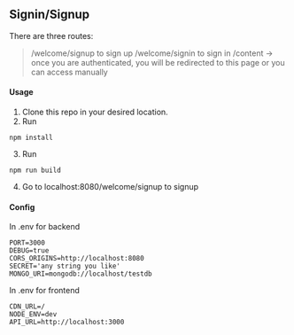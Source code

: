 ## Signin/Signup
There are three routes:
> /welcome/signup to sign up
> /welcome/signin to sign in
> /content -> once you are authenticated, you will be redirected to this page or you can access manually

#### Usage
1. Clone this repo in your desired location.
2. Run
```
npm install

```
3. Run
```
npm run build
```
4. Go to localhost:8080/welcome/signup to signup
#### Config
In .env for backend
```
PORT=3000
DEBUG=true
CORS_ORIGINS=http://localhost:8080
SECRET='any string you like'
MONGO_URI=mongodb://localhost/testdb
```
In .env for frontend
```
CDN_URL=/
NODE_ENV=dev
API_URL=http://localhost:3000
```
